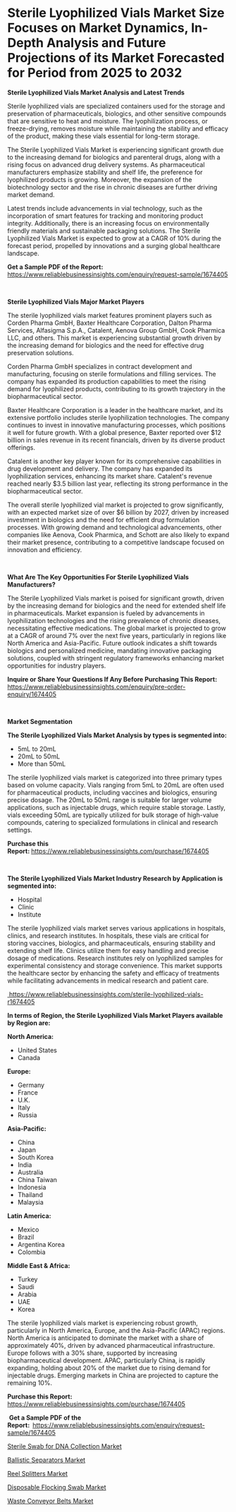<p><h1>Sterile Lyophilized Vials Market Size Focuses on Market Dynamics, In-Depth Analysis and Future Projections of its Market Forecasted for Period from 2025 to 2032</h1></p><p><strong>Sterile Lyophilized Vials Market Analysis and Latest Trends</strong></p>
<p><p>Sterile lyophilized vials are specialized containers used for the storage and preservation of pharmaceuticals, biologics, and other sensitive compounds that are sensitive to heat and moisture. The lyophilization process, or freeze-drying, removes moisture while maintaining the stability and efficacy of the product, making these vials essential for long-term storage.</p><p>The Sterile Lyophilized Vials Market is experiencing significant growth due to the increasing demand for biologics and parenteral drugs, along with a rising focus on advanced drug delivery systems. As pharmaceutical manufacturers emphasize stability and shelf life, the preference for lyophilized products is growing. Moreover, the expansion of the biotechnology sector and the rise in chronic diseases are further driving market demand.</p><p>Latest trends include advancements in vial technology, such as the incorporation of smart features for tracking and monitoring product integrity. Additionally, there is an increasing focus on environmentally friendly materials and sustainable packaging solutions. The Sterile Lyophilized Vials Market is expected to grow at a CAGR of 10% during the forecast period, propelled by innovations and a surging global healthcare landscape.</p></p>
<p><strong>Get a Sample PDF of the Report:&nbsp;</strong> <a href="https://www.reliablebusinessinsights.com/enquiry/request-sample/1674405?utm_campaign=1138&utm_medium=2&utm_source=Github&utm_content=ia&utm_term=25032025&utm_id=sterile-lyophilized-vials">https://www.reliablebusinessinsights.com/enquiry/request-sample/1674405</a></p>
<p>&nbsp;</p>
<p><strong>Sterile Lyophilized Vials Major Market Players</strong></p>
<p><p>The sterile lyophilized vials market features prominent players such as Corden Pharma GmbH, Baxter Healthcare Corporation, Dalton Pharma Services, Alfasigma S.p.A., Catalent, Aenova Group GmbH, Cook Pharmica LLC, and others. This market is experiencing substantial growth driven by the increasing demand for biologics and the need for effective drug preservation solutions.</p><p>Corden Pharma GmbH specializes in contract development and manufacturing, focusing on sterile formulations and filling services. The company has expanded its production capabilities to meet the rising demand for lyophilized products, contributing to its growth trajectory in the biopharmaceutical sector.</p><p>Baxter Healthcare Corporation is a leader in the healthcare market, and its extensive portfolio includes sterile lyophilization technologies. The company continues to invest in innovative manufacturing processes, which positions it well for future growth. With a global presence, Baxter reported over $12 billion in sales revenue in its recent financials, driven by its diverse product offerings.</p><p>Catalent is another key player known for its comprehensive capabilities in drug development and delivery. The company has expanded its lyophilization services, enhancing its market share. Catalent's revenue reached nearly $3.5 billion last year, reflecting its strong performance in the biopharmaceutical sector.</p><p>The overall sterile lyophilized vial market is projected to grow significantly, with an expected market size of over $6 billion by 2027, driven by increased investment in biologics and the need for efficient drug formulation processes. With growing demand and technological advancements, other companies like Aenova, Cook Pharmica, and Schott are also likely to expand their market presence, contributing to a competitive landscape focused on innovation and efficiency.</p></p>
<p>&nbsp;</p>
<p><strong>What Are The Key Opportunities For Sterile Lyophilized Vials Manufacturers?</strong></p>
<p><p>The Sterile Lyophilized Vials market is poised for significant growth, driven by the increasing demand for biologics and the need for extended shelf life in pharmaceuticals. Market expansion is fueled by advancements in lyophilization technologies and the rising prevalence of chronic diseases, necessitating effective medications. The global market is projected to grow at a CAGR of around 7% over the next five years, particularly in regions like North America and Asia-Pacific. Future outlook indicates a shift towards biologics and personalized medicine, mandating innovative packaging solutions, coupled with stringent regulatory frameworks enhancing market opportunities for industry players.</p></p>
<p><strong>Inquire or Share Your Questions If Any Before Purchasing This Report:</strong> <a href="https://www.reliablebusinessinsights.com/enquiry/pre-order-enquiry/1674405?utm_campaign=1138&utm_medium=2&utm_source=Github&utm_content=ia&utm_term=25032025&utm_id=sterile-lyophilized-vials">https://www.reliablebusinessinsights.com/enquiry/pre-order-enquiry/1674405</a></p>
<p>&nbsp;</p>
<p><strong>Market Segmentation</strong></p>
<p><strong>The Sterile Lyophilized Vials Market Analysis by types is segmented into:</strong></p>
<p><ul><li>5mL to 20mL</li><li>20mL to 50mL</li><li>More than 50mL</li></ul></p>
<p><p>The sterile lyophilized vials market is categorized into three primary types based on volume capacity. Vials ranging from 5mL to 20mL are often used for pharmaceutical products, including vaccines and biologics, ensuring precise dosage. The 20mL to 50mL range is suitable for larger volume applications, such as injectable drugs, which require stable storage. Lastly, vials exceeding 50mL are typically utilized for bulk storage of high-value compounds, catering to specialized formulations in clinical and research settings.</p></p>
<p><strong>Purchase this Report:&nbsp;</strong><a href="https://www.reliablebusinessinsights.com/purchase/1674405?utm_campaign=1138&utm_medium=2&utm_source=Github&utm_content=ia&utm_term=25032025&utm_id=sterile-lyophilized-vials">https://www.reliablebusinessinsights.com/purchase/1674405</a></p>
<p>&nbsp;</p>
<p><strong>The Sterile Lyophilized Vials Market Industry Research by Application is segmented into:</strong></p>
<p><ul><li>Hospital</li><li>Clinic</li><li>Institute</li></ul></p>
<p><p>The sterile lyophilized vials market serves various applications in hospitals, clinics, and research institutes. In hospitals, these vials are critical for storing vaccines, biologics, and pharmaceuticals, ensuring stability and extending shelf life. Clinics utilize them for easy handling and precise dosage of medications. Research institutes rely on lyophilized samples for experimental consistency and storage convenience. This market supports the healthcare sector by enhancing the safety and efficacy of treatments while facilitating advancements in medical research and patient care.</p></p>
<p><a href="https://www.reliablebusinessinsights.com/sterile-lyophilized-vials-r1674405?utm_campaign=1138&utm_medium=2&utm_source=Github&utm_content=ia&utm_term=25032025&utm_id=sterile-lyophilized-vials">&nbsp;https://www.reliablebusinessinsights.com/sterile-lyophilized-vials-r1674405</a></p>
<p><strong>In terms of Region, the Sterile Lyophilized Vials Market Players available by Region are:</strong></p>
<p>
    <p> <strong> North America: </strong>
        <ul>
            <li>United States</li>
            <li>Canada</li>
        </ul>
        </p> 
    <p> <strong> Europe: </strong>
        <ul>
            <li>Germany</li>
            <li>France</li>
            <li>U.K.</li>
            <li>Italy</li>
            <li>Russia</li>
        </ul>
        </p> 
    <p> <strong> Asia-Pacific: </strong>
        <ul>
            <li>China</li>
            <li>Japan</li>
            <li>South Korea</li>
            <li>India</li>
            <li>Australia</li>
            <li>China Taiwan</li>
            <li>Indonesia</li>
            <li>Thailand</li>
            <li>Malaysia</li>
        </ul>
        </p> 
    <p> <strong> Latin America: </strong>
        <ul>
            <li>Mexico</li>
            <li>Brazil</li>
            <li>Argentina Korea</li>
            <li>Colombia</li>
        </ul>
        </p> 
    <p> <strong> Middle East & Africa: </strong>
        <ul>
            <li>Turkey</li>
            <li>Saudi</li>
            <li>Arabia</li>
            <li>UAE</li>
            <li>Korea</li>
        </ul>
    </p>
    </p>
<p><p>The sterile lyophilized vials market is experiencing robust growth, particularly in North America, Europe, and the Asia-Pacific (APAC) regions. North America is anticipated to dominate the market with a share of approximately 40%, driven by advanced pharmaceutical infrastructure. Europe follows with a 30% share, supported by increasing biopharmaceutical development. APAC, particularly China, is rapidly expanding, holding about 20% of the market due to rising demand for injectable drugs. Emerging markets in China are projected to capture the remaining 10%.</p></p>
<p><strong>Purchase this Report: </strong><a href="https://www.reliablebusinessinsights.com/purchase/1674405?utm_campaign=1138&utm_medium=2&utm_source=Github&utm_content=ia&utm_term=25032025&utm_id=sterile-lyophilized-vials">https://www.reliablebusinessinsights.com/purchase/1674405</a></p>
<p>&nbsp;<strong>Get a Sample PDF of the Report:&nbsp;&nbsp;</strong><a href="https://www.reliablebusinessinsights.com/enquiry/request-sample/1674405?utm_campaign=1138&utm_medium=2&utm_source=Github&utm_content=ia&utm_term=25032025&utm_id=sterile-lyophilized-vials">https://www.reliablebusinessinsights.com/enquiry/request-sample/1674405</a></p>
<p><strong></strong></p>
<p><p><a href="https://github.com/bhuraoutenc8/Market-Research-Report-List-1/blob/main/sterile-swab-for-dna-collection-market.md?utm_campaign=1138&utm_medium=2&utm_source=Github&utm_content=ia&utm_term=25032025&utm_id=sterile-lyophilized-vials">Sterile Swab for DNA Collection Market</a></p><p><a href="https://github.com/guyerkanakwu/Market-Research-Report-List-1/blob/main/ballistic-separators-market.md?utm_campaign=1138&utm_medium=2&utm_source=Github&utm_content=ia&utm_term=25032025&utm_id=sterile-lyophilized-vials">Ballistic Separators Market</a></p><p><a href="https://github.com/totrisammir/Market-Research-Report-List-1/blob/main/reel-splitters-market.md?utm_campaign=1138&utm_medium=2&utm_source=Github&utm_content=ia&utm_term=25032025&utm_id=sterile-lyophilized-vials">Reel Splitters Market</a></p><p><a href="https://github.com/syskamazucqa/Market-Research-Report-List-1/blob/main/disposable-flocking-swab-market.md?utm_campaign=1138&utm_medium=2&utm_source=Github&utm_content=ia&utm_term=25032025&utm_id=sterile-lyophilized-vials">Disposable Flocking Swab Market</a></p><p><a href="https://github.com/tandepinho3p/Market-Research-Report-List-1/blob/main/waste-conveyor-belts-market.md?utm_campaign=1138&utm_medium=2&utm_source=Github&utm_content=ia&utm_term=25032025&utm_id=sterile-lyophilized-vials">Waste Conveyor Belts Market</a></p></p>
